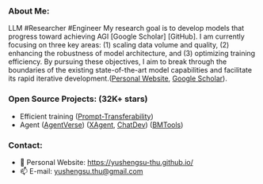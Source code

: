 ### About Me:
LLM #Researcher #Engineer 
My research goal is to develop models that progress toward achieving AGI [Google Scholar] [GitHub]. I am currently focusing on three key areas: (1) scaling data volume and quality, (2) enhancing the robustness of model architecture, and (3) optimizing training efficiency. By pursuing these objectives, I aim to break through the boundaries of the existing state-of-the-art model capabilities and facilitate its rapid iterative development.([Personal Website](https://yushengsu-thu.github.io), [Google Scholar](https://scholar.google.com/citations?user=xwy6Va4AAAAJ)). 

### Open Source Projects: (32K+ stars)
* Efficient training ([Prompt-Transferability](https://github.com/thunlp/Prompt-Transferability))
* Agent ([AgentVerse](https://github.com/OpenBMB/AgentVerse)) ([XAgent](https://github.com/OpenBMB/XAgent), [ChatDev](https://github.com/OpenBMB/ChatDev)) ([BMTools](https://github.com/OpenBMB/BMTools))

### Contact:
* 💬 Personal Website: https://yushengsu-thu.github.io/
* 📫 E-mail: yushengsu.thu@gmail.com

<!--
### Github Stats:
[![yusheng's github stats](https://github-readme-stats.vercel.app/api?username=yushengsu-thu&hide=stars&show=prs_merged,prs_merged_percentage&rank_icon=github)](https://github.com/yushengsu-thu/)
-->

<!--
[![yusheng's github stats](https://github-readme-stats.vercel.app/api?username=yushengsu-thu&show_icons=true&count-private=true)](https://github.com/yushengsu-thu/)
-->



<!--| <img align="center" src="https://github-readme-stats.vercel.app/api?username=yushengsu-thu
&layout=compact&count_private=true&show_icons=true&hide_border=true&bg_color=30,e96443,904e95&title_color=fff&text_color=fff" height="200"> | <img align="center" src="https://github-readme-stats.vercel.app/api/top-langs/?username=yushengsu-thu
&layout=compact&theme=radical&hide_border=true&hide=Jupyter%20Notebook&bg_color=30,e96443,904e95&title_color=fff&text_color=fff" height="200"> |
|---------|-------|-->


<!--
More Tortioal:  https://medium.com/starbugs/%E5%A6%82%E4%BD%95%E5%BB%BA%E7%AB%8B%E7%8D%A8%E4%B8%80%E7%84%A1%E4%BA%8C%E7%9A%84-github-profile-%E8%88%87%E4%B8%89%E5%80%8B%E5%BE%88%E9%85%B7%E7%9A%84%E8%A8%AD%E8%A8%88%E5%8F%8A%E6%87%89%E7%94%A8-ef1cbb4b42c1
-->

<!--
**yushengsu-thu/yushengsu-thu** is a ✨ _special_ ✨ repository because its `README.md` (this file) appears on your GitHub profile.

Here are some ideas to get you started:

- 🔭 I’m currently working on ...
- 🌱 I’m currently learning ...
- 👯 I’m looking to collaborate on ...
- 🤔 I’m looking for help with ...
- 💬 Ask me about ...
- 📫 How to reach me: ...
- 😄 Pronouns: ...
- ⚡ Fun fact: ...
-->

